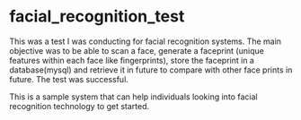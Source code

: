 # facial_recognition_test
This was a test I was conducting for facial recognition systems.
The main objective was to be able to scan a face, generate a faceprint (unique features within each face like fingerprints), 
store the faceprint in a database(mysql) and retrieve it in future to compare with other face prints in future.
The test was successful.

This is a sample system that can help individuals looking into facial recognition technology to get started.
